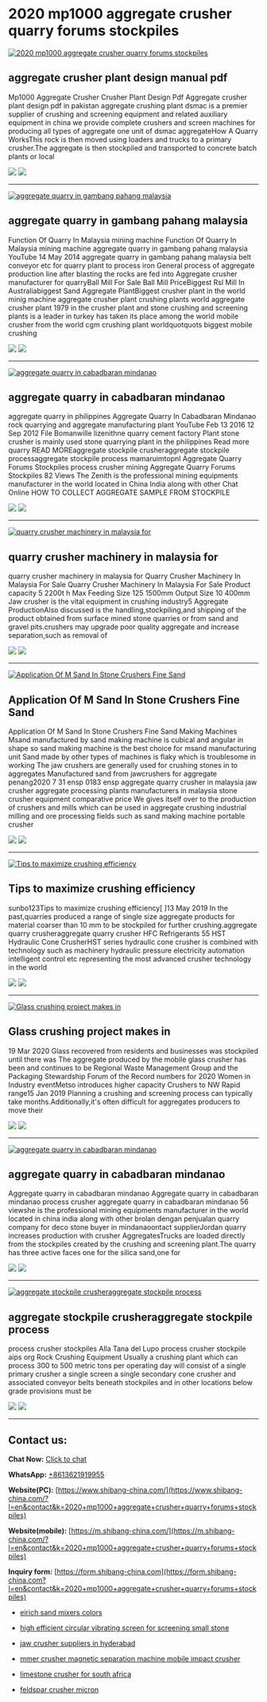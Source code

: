 # 2020 mp1000 aggregate crusher quarry forums stockpiles

<a href="https://swt.shibang-china.com/?l=en&img&k=2020+mp1000+aggregate+crusher+quarry+forums+stockpiles" target="_blank">![2020 mp1000 aggregate crusher quarry forums stockpiles](http://static.shibang-china.com/all-800x300/955.jpg)</a>

## aggregate crusher plant design manual pdf
Mp1000 Aggregate Crusher Crusher Plant Design Pdf Aggregate crusher plant design pdf in pakistan aggregate crushing plant dsmac is a premier supplier of crushing and screening equipment and related auxiliary equipment in china we provide complete crushers and screen machines for producing all types of aggregate one unit of dsmac aggregateHow A Quarry WorksThis rock is then moved using loaders and trucks to a primary crusher.The aggregate is then stockpiled and transported to concrete batch plants or local


<a href="https://whatsapp.shibangsoft.com/WhatsApp.php" target="_blank" title="WhatsApp">![](http://static.shibang-china.com/icon/whatsapp.png)</a> <a href="https://swt.shibang-china.com/?l=en&icon&k=2020+mp1000+aggregate+crusher+quarry+forums+stockpiles" target="_blank">![](http://static.shibang-china.com/icon/chat-en.png)</a>

---

<a href="https://swt.shibang-china.com/?l=en&img&k=2020+mp1000+aggregate+crusher+quarry+forums+stockpiles" target="_blank">![aggregate quarry in gambang pahang malaysia](http://static.shibang-china.com/all-800x300/357.jpg)</a>

## aggregate quarry in gambang pahang malaysia
Function Of Quarry In Malaysia mining machine Function Of Quarry In Malaysia mining machine aggregate quarry in gambang pahang malaysia YouTube 14 May 2014 aggregate quarry in gambang pahang malaysia belt conveyor etc for quarry plant to process iron General process of aggregate production line after blasting the rocks are fed into Aggregate crusher manufacturer for quarryBall Mill For Sale Ball Mill PriceBiggest Rsl Mill In Australiabiggest Sand Aggregate PlantBiggest crusher plant in the world minig machine aggregate crusher plant crushing plants world aggregate crusher plant 1979 in the crusher plant and stone crushing and screening plants is a leader in turkey has taken its place among the world mobile crusher from the world cgm crushing plant worldquotquots biggest mobile crushing


<a href="https://whatsapp.shibangsoft.com/WhatsApp.php" target="_blank" title="WhatsApp">![](http://static.shibang-china.com/icon/whatsapp.png)</a> <a href="https://swt.shibang-china.com/?l=en&icon&k=2020+mp1000+aggregate+crusher+quarry+forums+stockpiles" target="_blank">![](http://static.shibang-china.com/icon/chat-en.png)</a>

---

<a href="https://swt.shibang-china.com/?l=en&img&k=2020+mp1000+aggregate+crusher+quarry+forums+stockpiles" target="_blank">![aggregate quarry in cabadbaran mindanao](http://static.shibang-china.com/all-800x300/567.jpg)</a>

## aggregate quarry in cabadbaran mindanao
aggregate quarry in philippines Aggregate Quarry In Cabadbaran Mindanao rock quarrying and aggregate manufacturing plant YouTube Feb 13 2016 12 Sep 2012 File Bomanwille lizenithne quarry cement factory Plant stone crusher is mainly used stone quarrying plant in the philippines Read more quarry READ MOREaggregate stockpile crusheraggregate stockpile processaggregate stockpile process mamaruimtopnl Aggregate Quarry Forums Stockpiles process crusher mining Aggregate Quarry Forums Stockpiles 82 Views The Zenith is the professional mining equipments manufacturer in the world located in China India along with other Chat Online HOW TO COLLECT AGGREGATE SAMPLE FROM STOCKPILE


<a href="https://whatsapp.shibangsoft.com/WhatsApp.php" target="_blank" title="WhatsApp">![](http://static.shibang-china.com/icon/whatsapp.png)</a> <a href="https://swt.shibang-china.com/?l=en&icon&k=2020+mp1000+aggregate+crusher+quarry+forums+stockpiles" target="_blank">![](http://static.shibang-china.com/icon/chat-en.png)</a>

---

<a href="https://swt.shibang-china.com/?l=en&img&k=2020+mp1000+aggregate+crusher+quarry+forums+stockpiles" target="_blank">![quarry crusher machinery in malaysia for](http://static.shibang-china.com/all-800x300/1484.jpg)</a>

## quarry crusher machinery in malaysia for
quarry crusher machinery in malaysia for Quarry Crusher Machinery In Malaysia For Sale Quarry Crusher Machinery In Malaysia For Sale Product capacity 5 2200t h Max Feeding Size 125 1500mm Output Size 10 400mm Jaw crusher is the vital equipment in crushing industry5 Aggregate ProductionAlso discussed is the handling,stockpiling,and shipping of the product obtained from surface mined stone quarries or from sand and gravel pits.crushers may upgrade poor quality aggregate and increase separation,such as removal of


<a href="https://whatsapp.shibangsoft.com/WhatsApp.php" target="_blank" title="WhatsApp">![](http://static.shibang-china.com/icon/whatsapp.png)</a> <a href="https://swt.shibang-china.com/?l=en&icon&k=2020+mp1000+aggregate+crusher+quarry+forums+stockpiles" target="_blank">![](http://static.shibang-china.com/icon/chat-en.png)</a>

---

<a href="https://swt.shibang-china.com/?l=en&img&k=2020+mp1000+aggregate+crusher+quarry+forums+stockpiles" target="_blank">![Application Of M Sand In Stone Crushers Fine Sand](http://static.shibang-china.com/all-800x300/1083.jpg)</a>

## Application Of M Sand In Stone Crushers Fine Sand
Application Of M Sand In Stone Crushers Fine Sand Making Machines Msand manufactured by sand making machine is cubical and angular in shape so sand making machine is the best choice for msand manufacturing unit Sand made by other types of machines is flaky which is troublesome in working The jaw crushers are generally used for crushing stones in to aggregates Manufactured sand from jawcrushers for aggregate penang2020 7 31 ensp 0183 ensp aggregate quarry crusher in malaysia jaw crusher aggregate processing plants manufacturers in malaysia stone crusher equipment comparative price We gives itself over to the production of crushers and mills which can be used in aggregate crushing industrial milling and ore processing fields such as sand making machine portable crusher


<a href="https://whatsapp.shibangsoft.com/WhatsApp.php" target="_blank" title="WhatsApp">![](http://static.shibang-china.com/icon/whatsapp.png)</a> <a href="https://swt.shibang-china.com/?l=en&icon&k=2020+mp1000+aggregate+crusher+quarry+forums+stockpiles" target="_blank">![](http://static.shibang-china.com/icon/chat-en.png)</a>

---

<a href="https://swt.shibang-china.com/?l=en&img&k=2020+mp1000+aggregate+crusher+quarry+forums+stockpiles" target="_blank">![Tips to maximize crushing efficiency](http://static.shibang-china.com/all-800x300/778.jpg)</a>

## Tips to maximize crushing efficiency
sunbo123Tips to maximize crushing efficiency[ ]13 May 2019 In the past,quarries produced a range of single size aggregate products for material coarser than 10 mm to be stockpiled for further crushing.aggregate quarry crusheraggregate quarry crusher HFC Refrigerants 55 HST Hydraulic Cone CrusherHST series hydraulic cone crusher is combined with technology such as machinery hydraulic pressure electricity automation intelligent control etc representing the most advanced crusher technology in the world


<a href="https://whatsapp.shibangsoft.com/WhatsApp.php" target="_blank" title="WhatsApp">![](http://static.shibang-china.com/icon/whatsapp.png)</a> <a href="https://swt.shibang-china.com/?l=en&icon&k=2020+mp1000+aggregate+crusher+quarry+forums+stockpiles" target="_blank">![](http://static.shibang-china.com/icon/chat-en.png)</a>

---

<a href="https://swt.shibang-china.com/?l=en&img&k=2020+mp1000+aggregate+crusher+quarry+forums+stockpiles" target="_blank">![Glass crushing project makes in](http://static.shibang-china.com/all-800x300/175.jpg)</a>

## Glass crushing project makes in
19 Mar 2020 Glass recovered from residents and businesses was stockpiled until there was The aggregate produced by the mobile glass crusher has been and continues to be Regional Waste Management Group and the Packaging Stewardship Forum of the Record numbers for 2020 Women in Industry eventMetso introduces higher capacity Crushers to NW Rapid range15 Jan 2019 Planning a crushing and screening process can typically take months.Additionally,it&#39;s often difficult for aggregates producers to move their


<a href="https://whatsapp.shibangsoft.com/WhatsApp.php" target="_blank" title="WhatsApp">![](http://static.shibang-china.com/icon/whatsapp.png)</a> <a href="https://swt.shibang-china.com/?l=en&icon&k=2020+mp1000+aggregate+crusher+quarry+forums+stockpiles" target="_blank">![](http://static.shibang-china.com/icon/chat-en.png)</a>

---

<a href="https://swt.shibang-china.com/?l=en&img&k=2020+mp1000+aggregate+crusher+quarry+forums+stockpiles" target="_blank">![aggregate quarry in cabadbaran mindanao](http://static.shibang-china.com/all-800x300/524.jpg)</a>

## aggregate quarry in cabadbaran mindanao
Aggregate quarry in cabadbaran mindanao Aggregate quarry in cabadbaran mindanao process crusher aggregate quarry in cabadbaran mindanao 56 viewshe is the professional mining equipments manufacturer in the world located in china india along with other brolan dengan penjualan quarry company for deco stone buyer in mindanaoontact supplierJordan quarry increases production with crusher AggregatesTrucks are loaded directly from the stockpiles created by the crushing and screening plant.The quarry has three active faces one for the silica sand,one for


<a href="https://whatsapp.shibangsoft.com/WhatsApp.php" target="_blank" title="WhatsApp">![](http://static.shibang-china.com/icon/whatsapp.png)</a> <a href="https://swt.shibang-china.com/?l=en&icon&k=2020+mp1000+aggregate+crusher+quarry+forums+stockpiles" target="_blank">![](http://static.shibang-china.com/icon/chat-en.png)</a>

---

<a href="https://swt.shibang-china.com/?l=en&img&k=2020+mp1000+aggregate+crusher+quarry+forums+stockpiles" target="_blank">![aggregate stockpile crusheraggregate stockpile process](http://static.shibang-china.com/all-800x300/1195.jpg)</a>

## aggregate stockpile crusheraggregate stockpile process
process crusher stockpiles Alla Tana del Lupo process crusher stockpile aips org Rock Crushing Equipment Usually a crushing plant which can process 300 to 500 metric tons per operating day will consist of a single primary crusher a single screen a single secondary cone crusher and associated conveyor belts beneath stockpiles and in other locations below grade provisions must be

<a href="https://whatsapp.shibangsoft.com/WhatsApp.php" target="_blank" title="WhatsApp">![](http://static.shibang-china.com/icon/whatsapp.png)</a> <a href="https://swt.shibang-china.com/?l=en&icon&k=2020+mp1000+aggregate+crusher+quarry+forums+stockpiles" target="_blank">![](http://static.shibang-china.com/icon/chat-en.png)</a>

---
## Contact us:

**Chat Now:** [Click to chat](https://swt.shibang-china.com?l=en&contact&k=2020+mp1000+aggregate+crusher+quarry+forums+stockpiles)

**WhatsApp:**  [+8613621919955](https://whatsapp.shibangsoft.com/WhatsApp.php)

**Website(PC):** [https://www.shibang-china.com/](https://www.shibang-china.com/?l=en&contact&k=2020+mp1000+aggregate+crusher+quarry+forums+stockpiles)

**Website(mobile):** [https://m.shibang-china.com/](https://m.shibang-china.com/?l=en&contact&k=2020+mp1000+aggregate+crusher+quarry+forums+stockpiles)

**Inquiry form:** [https://form.shibang-china.com](https://form.shibang-china.com?l=en&contact&k=2020+mp1000+aggregate+crusher+quarry+forums+stockpiles)

* [eirich sand mixers colors](../168/eirich%20sand%20mixers%20colors.md)

* [high efficient circular vibrating screen for screening small stone](../163/high%20efficient%20circular%20vibrating%20screen%20for%20screening%20small%20stone.md)

* [jaw crusher suppliers in hyderabad](../168/jaw%20crusher%20suppliers%20in%20hyderabad.md)

* [mmer crusher magnetic separation machine mobile impact crusher](../163/mmer%20crusher%20magnetic%20separation%20machine%20mobile%20impact%20crusher.md)

* [limestone crusher for south africa](../166/limestone%20crusher%20for%20south%20africa.md)

* [feldspar crusher micron](../166/feldspar%20crusher%20micron.md)